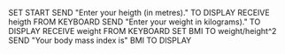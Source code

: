 SET START
SEND "Enter your heigth (in metres)." TO DISPLAY
RECEIVE heigth FROM KEYBOARD 
SEND "Enter your weight in kilograms)." TO DISPLAY
RECEIVE weight FROM KEYBOARD 
SET BMI TO weight/height^2
SEND "Your body mass index is" BMI TO DISPLAY
